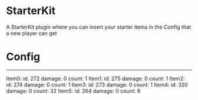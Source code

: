 # StarterKit
A StarterKit plugin where you can insert your starter items in the Config that a new player can get

# Config

---
Item0:
  id: 272
  damage: 0
  count: 1
Item1:
  id: 275
  damage: 0
  count: 1
Item2:
  id: 274
  damage: 0
  count: 1
Item3:
  id: 273
  damage: 0
  count: 1
Item4:
  id: 320
  damage: 0
  count: 32
Item5:
  id: 264
  damage: 0
  count: 8
